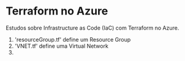 # Terraform no Azure
Estudos sobre Infrastructure as Code (IaC) com Terraform no Azure.

1. 'resourceGroup.tf' define um Resource Group
2. 'VNET.tf' define uma Virtual Network
3. 
